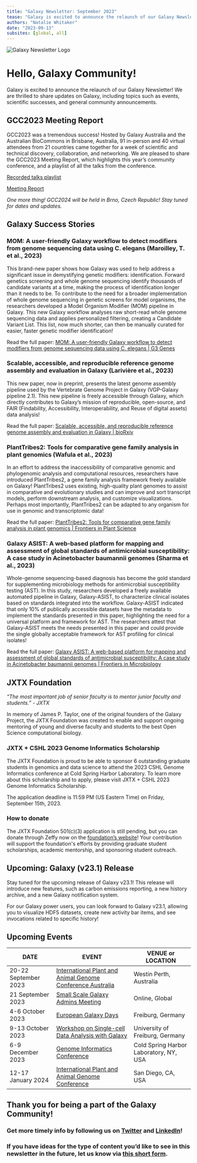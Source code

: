 ```yaml
---
title: "Galaxy Newsletter: September 2023"
tease: "Galaxy is excited to announce the relaunch of our Galaxy Newsletter! We are thrilled to share updates on Galaxy, including topics such as events, scientific successes, and general community announcements."
authors: "Natalie Whitaker"
date: "2023-09-13"
subsites: [global, all]
---
```


![Galaxy Newsletter Logo](GalaxyNews.png)

# Hello, Galaxy Community!

Galaxy is excited to announce the relaunch of our Galaxy Newsletter! We are thrilled to share updates on Galaxy, including topics such as events, scientific successes, and general community announcements. 


## GCC2023 Meeting Report 

GCC2023 was a tremendous success! Hosted by Galaxy Australia and the Australian BioCommons in Brisbane, Australia, 91 in-person and 40 virtual attendees from 21 countries came together for a week of scientific and technical discovery, collaboration, and networking. We are pleased to share the GCC2023 Meeting Report, which highlights this year’s community conference, and a playlist of all the talks from the conference.

[Recorded talks playlist](https://www.youtube.com/playlist?list=PLNFLKDpdM3B9PicSdtM_kKeOPvZoD1wSQ)

[Meeting Report](https://galaxyproject.org/blog/2023-08-14-gc-c2023-meeting-report/)

*One more thing! GCC2024 will be held in Brno, Czech Republic! Stay tuned for dates and updates.*


## Galaxy Success Stories

### MOM: A user-friendly Galaxy workflow to detect modifiers from genome sequencing data using C. elegans (Maroilley, T. et al., 2023)

This brand-new paper shows how Galaxy was used to help address a significant issue in demystifying genetic modifiers: identification. Forward genetics screening and whole genome sequencing identify thousands of candidate variants at a time, making the process of identification longer than it needs to be. To contribute to the need for a broader implementation of whole genome sequencing in genetic screens for model organisms, the researchers developed a Model Organism Modifier (MOM) pipeline in Galaxy. This new Galaxy workflow analyses raw short-read whole genome sequencing data and applies personalized filtering, creating a Candidate Variant List. This list, now much shorter, can then be manually curated for easier, faster genetic modifier identification! 

Read the full paper: [MOM: A user-friendly Galaxy workflow to detect modifiers from genome sequencing data using C. elegans | G3 Genes](https://academic.oup.com/g3journal/advance-article/doi/10.1093/g3journal/jkad184/7243251?login=false)


### Scalable, accessible, and reproducible reference genome assembly and evaluation in Galaxy (Larivière et al., 2023)

This new paper, now in preprint, presents the latest genome assembly pipeline used by the Vertebrate Genome Project in Galaxy (VGP-Galaxy pipeline 2.1). This new pipeline is freely accessible through Galaxy, which directly contributes to Galaxy’s mission of reproducible, open-source, and FAIR (Findability, Accessibility, Interoperability, and Reuse of digital assets) data analysis! 

Read the full paper: [Scalable, accessible, and reproducible reference genome assembly and evaluation in Galaxy | bioRxiv](https://www.biorxiv.org/content/10.1101/2023.06.28.546576v1.full)

### PlantTribes2: Tools for comparative gene family analysis in plant genomics (Wafula et al., 2023)

In an effort to address the inaccessibility of comparative genomic and phylogenomic analysis and computational resources, researchers have introduced PlantTribes2, a gene family analysis framework freely available on Galaxy! PlantTribes2 uses existing, high-quality plant genomes to assist in comparative and evolutionary studies and can improve and sort transcript models, perform downstream analysis, and customize visualizations. Perhaps most importantly, PlantTribes2 can be adapted to any organism for use in genomic and transcriptomic data!
 
Read the full paper: [PlantTribes2: Tools for comparative gene family analysis in plant genomics | Frontiers in Plant Science](https://www.frontiersin.org/articles/10.3389/fpls.2022.1011199/full)

### Galaxy ASIST: A web-based platform for mapping and assessment of global standards of antimicrobial susceptibility: A case study in Acinetobacter baumannii genomes (Sharma et al., 2023)

Whole-genome sequencing-based diagnosis has become the gold standard for supplementing microbiology methods for antimicrobial susceptibility testing (AST). In this study, researchers developed a freely available automated pipeline in Galaxy, Galaxy-ASIST, to characterize clinical isolates based on standards integrated into the workflow. Galaxy-ASIST indicated that only 10% of publically accessible datasets have the metadata to implement the standards presented in this paper, highlighting the need for a universal platform and framework for AST. The researchers attest that Galaxy-ASIST meets the needs presented in this paper and could provide the single globally acceptable framework for AST profiling for clinical isolates!
 
Read the full paper: [Galaxy ASIST: A web-based platform for mapping and assessment of global standards of antimicrobial susceptibility: A case study in Acinetobacter baumannii genomes | Frontiers in Microbiology](https://www.frontiersin.org/articles/10.3389/fmicb.2022.1041847/full)


## JXTX Foundation 

*“The most important job of senior faculty is to mentor junior faculty and students.” - JXTX*

In memory of James P. Taylor, one of the original founders of the Galaxy Project, the JXTX Foundation was created to enable and support ongoing mentoring of young and diverse faculty and students to the best Open Science computational biology. 

### JXTX + CSHL 2023 Genome Informatics Scholarship
 
The JXTX Foundation is proud to be able to sponsor 6 outstanding graduate students in genomics and data science to attend the 2023 CSHL Genome Informatics conference at Cold Spring Harbor Laboratory. To learn more about this scholarship and to apply, please visit JXTX + CSHL 2023 Genome Informatics Scholarship.

The application deadline is 11:59 PM (US Eastern Time) on Friday, September 15th, 2023. 

### How to donate

The JXTX Foundation 501(c)(3) application is still pending, but you can donate through Zeffy now on the [foundation’s website](https://jxtxfoundation.org/)! Your contribution will support the foundation's efforts by providing graduate student scholarships, academic mentorship, and sponsoring student outreach. 

## Upcoming: Galaxy (v23.1) Release

Stay tuned for the upcoming release of Galaxy v23.1! This release will introduce new features, such as carbon emissions reporting, a new history archive, and a new Galaxy notification system. 

For our Galaxy power users, you can look forward to Galaxy v23.1, allowing you to visualize HDF5 datasets, create new activity bar items, and see invocations related to specific history!


## Upcoming Events

| DATE  | EVENT |  VENUE or LOCATION |
| ------------- | ------------- | ------------- |
| 20-22 September 2023  | [International Plant and Animal Genome Conference Australia](https://intlpagaustralia.org/23/)  | Westin Perth, Australia  |
| 21 September 2023  | [Small Scale Galaxy Admins Meeting](https://galaxyproject.org/events/2023-09-small-scale/)  | Online, Global  |
| 4-6 October 2023  | [European Galaxy Days](https://galaxyproject.org/events/2023-10-egd/) | Freiburg, Germany |
| 9-13 October 2023 | [Workshop on Single-cell Data Analysis with Galaxy](https://galaxyproject.org/events/2023-10-09-single-cell-galaxy-workshop-freiburg/)  | University of Freiburg, Germany |
| 6-9 December 2023  | [Genome Informatics Conference](https://meetings.cshl.edu/meetings.aspx?meet=info&year=23)  | Cold Spring Harbor Laboratory, NY, USA  |
| 12-17 January 2024 | [International Plant and Animal Genome Conference](https://www.intlpag.org/31/)  | San Diego, CA, USA |


## Thank you for being a part of the Galaxy Community! 

### Get more timely info by following us on [Twitter](https://twitter.com/galaxyproject?ref_src=twsrc%5Etfw%7Ctwcamp%5Eembeddedtimeline%7Ctwterm%5Escreen-name%3Agalaxyproject%7Ctwcon%5Es2) and [LinkedIn](https://www.linkedin.com/groups/4907635/)! 

### If you have ideas for the type of content you’d like to see in this newsletter in the future, let us know via [this short form](https://docs.google.com/forms/d/e/1FAIpQLSe76erM64-3qvpwcarLzqZ0uJYf7WCu5V6BJoIYUv3JH483pw/viewform).

